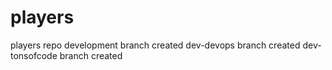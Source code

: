 # players
players repo
development branch created
dev-devops branch created
dev-tonsofcode branch created